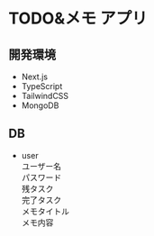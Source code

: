 # TODO&メモ アプリ

## 開発環境
- Next.js  
- TypeScript  
- TailwindCSS 
- MongoDB  

## DB
- user  
ユーザー名  
パスワード  
残タスク  
完了タスク  
メモタイトル  
メモ内容  